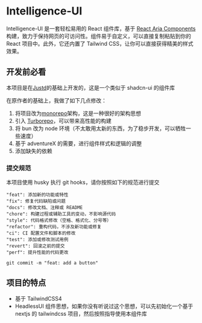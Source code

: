 # Intelligence-UI

<insert OG>

Intelligence-UI 是一套轻松易用的 React 组件库，基于 [React Aria Components](https://react-spectrum.adobe.com/react-aria/getting-started.html?ref=getjustd.com) 构建，致力于保持网页的可访问性。组件易于自定义，可以直接复制粘贴到你的 React 项目中。此外，它还内置了 Tailwind CSS，让你可以直接获得精美的样式效果。

## 开发前必看

本项目是在[Justd](https://github.com/irsyadadl/justd/)的基础上开发的，这是一个类似于 shadcn-ui 的组件库

在原作者的基础上，我做了如下几点修改：

1. 将项目改为[monorepo](https://monorepo.tools/)架构，这是一种很好的架构思想
2. 引入 [Turborepo](https://turbo.build/)，可以带来高性能的构建
3. 将 bun 改为 node 环境（不太敢用太新的东西，为了稳步开发，可以牺牲一些速度）
4. 基于 adventureX 的需要，进行组件样式和逻辑的调整
5. 添加缺失的依赖

### 提交规范

本项目使用 husky 执行 git hooks，请你按照如下的规范进行提交

```
"feat": 添加新的功能或特性
"fix": 修复代码缺陷或问题
"docs": 修改文档、注释或 README
"chore": 构建过程或辅助工具的变动，不影响源代码
"style": 代码格式修改（空格、格式化、分号等）
"refactor": 重构代码，不涉及新功能或修复
"ci": CI 配置文件和脚本的修改
"test": 添加或修改测试用例
"revert": 回滚之前的提交
"perf": 提升性能的代码更改

git commit -m "feat: add a button"
```

## 项目的特点

- 基于 TailwindCSS4
- HeadlessUI 组件思想，如果你没有听说过这个思想，可以先初始化一个基于 nextjs 的 tailwindcss 项目，然后按照指导使用本组件库
